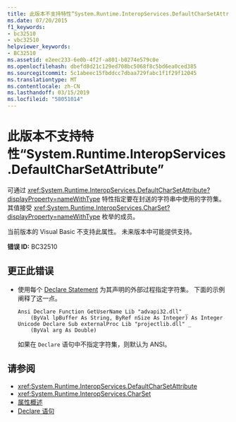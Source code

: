 ```yaml
---
title: 此版本不支持特性“System.Runtime.InteropServices.DefaultCharSetAttribute”
ms.date: 07/20/2015
f1_keywords:
- bc32510
- vbc32510
helpviewer_keywords:
- BC32510
ms.assetid: e2eec233-6e0b-4f2f-a801-b0274e579c0e
ms.openlocfilehash: dbefd8d21c129ed708bc5068f8c5bd6ea0ced385
ms.sourcegitcommit: 5c1abeec15fbddcc7dbaa729fabc1f1f29f12045
ms.translationtype: MT
ms.contentlocale: zh-CN
ms.lasthandoff: 03/15/2019
ms.locfileid: "58051014"
---
```

# <a name="attribute-systemruntimeinteropservicesdefaultcharsetattribute-is-not-supported-in-this-version"></a>此版本不支持特性“System.Runtime.InteropServices.DefaultCharSetAttribute”
可通过 <xref:System.Runtime.InteropServices.DefaultCharSetAttribute?displayProperty=nameWithType> 特性指定要在封送的字符串中使用的字符集。 其值接受 <xref:System.Runtime.InteropServices.CharSet?displayProperty=nameWithType> 枚举的成员。  
  
 当前版本的 Visual Basic 不支持此属性。 未来版本中可能提供支持。  
  
 **错误 ID:** BC32510  
  
## <a name="to-correct-this-error"></a>更正此错误  
  
-   使用每个 [Declare Statement](../../visual-basic/language-reference/statements/declare-statement.md) 为其声明的外部过程指定字符集。 下面的示例阐释了这一点。  
  
    ```  
    Ansi Declare Function GetUserName Lib "advapi32.dll" _  
        (ByVal lpBuffer As String, ByRef nSize As Integer) As Integer  
    Unicode Declare Sub externalProc Lib "projectlib.dll" _  
        (ByVal arg As Double)  
    ```  
  
     如果在 `Declare` 语句中不指定字符集，则默认为 ANSI。  
  
## <a name="see-also"></a>请参阅

- <xref:System.Runtime.InteropServices.DefaultCharSetAttribute>
- <xref:System.Runtime.InteropServices.CharSet>
- [属性概述](~/docs/visual-basic/programming-guide/concepts/attributes/index.md)
- [Declare 语句](../../visual-basic/language-reference/statements/declare-statement.md)
